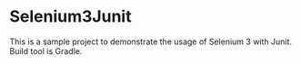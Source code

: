 # Selenium3Junit
This is a sample project to demonstrate the usage of Selenium 3 with Junit. Build tool is Gradle.
